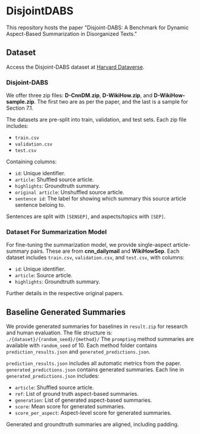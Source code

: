 # DisjointDABS
This repository hosts the paper "Disjoint-DABS: A Benchmark for Dynamic Aspect-Based Summarization in Disorganized Texts."

## Dataset
Access the Disjoint-DABS dataset at [Harvard Dataverse](https://doi.org/10.7910/DVN/OEE1RI).

### Disjoint-DABS
We offer three zip files: **D-CnnDM.zip**, **D-WikiHow.zip**, and **D-WikiHow-sample.zip**. The first two are as per the paper, and the last is a sample for Section 7.1.

The datasets are pre-split into train, validation, and test sets. Each zip file includes:
* `train.csv`
* `validation.csv`
* `test.csv`

Containing columns:
* `id`: Unique identifier.
* `article`: Shuffled source article.
* `highlights`: Groundtruth summary.
* `original article`: Unshuffled source article.
* `sentence id`: The label for showing which summary this source article sentence beloing to.

Sentences are split with `[SENSEP]`, and aspects/topics with `[SEP]`.

### Dataset For Summarization Model
For fine-tuning the summarization model, we provide single-aspect article-summary pairs. These are from **cnn_dailymail** and **WikiHowSep**. Each dataset includes `train.csv`, `validation.csv`, and `test.csv`, with columns:
* `id`: Unique identifier.
* `article`: Source article.
* `highlights`: Groundtruth summary.

Further details in the respective original papers.

## Baseline Generated Summaries
We provide generated summaries for baselines in `result.zip` for research and human evaluation. The file structure is:
``
./{dataset}/{random_seed}/{method}/
``
The `prompting` method summaries are available with `random_seed` of 10. Each method folder contains `prediction_results.json` and `generated_predictions.json`.

`prediction_results.json` includes all automatic metrics from the paper. `generated_predictions.json` contains generated summaries. Each line in `generated_predictions.json` includes:
* `article`: Shuffled source article.
* `ref`: List of ground truth aspect-based summaries.
* `generation`: List of generated aspect-based summaries.
* `score`: Mean score for generated summaries.
* `score_per_aspect`: Aspect-level score for generated summaries.

Generated and groundtruth summaries are aligned, including padding.



